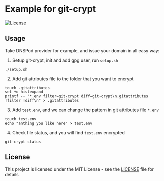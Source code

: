 # Example for git-crypt 

[![License](https://img.shields.io/badge/license-MIT-blue.svg)](LICENSE)

## Usage

Take DNSPod provider for example, and issue your domain in all easy way:

1. Setup git-crypt, init and add gpg user, run `setup.sh`
```
./setup.sh
```
2. Add git attributes file to the folder that you want to encrypt
```
touch .gitattributes
set +o histexpand
printf -- "*.env filter=git-crypt diff=git-crypt\n.gitattributes !filter !diff\n" > .gitattributes
```
3. Add `test.env`, and we can change the pattern in git attributes file `*.env`
```
touch test.env
echo "anthing you like here" > test.env
```
4. Check file status, and you will find `test.env` encrypted
```
git-crypt status
```

## License
This project is licensed under the MIT License - see the [LICENSE](./LICENSE) file for details

